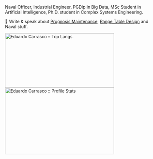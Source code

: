 Naval Officer, Industrial Engineer, PGDip in Big Data, MSc Student in Artificial Intelligence, Ph.D. student in Complex Systems Engineering.

📝 Write & speak about [Prognosis Maintenance](https://github.com/educarrascov/Prognosis_Maintenance), [Range Table Design](https://github.com/educarrascov/RangeTable_Design) and Naval stuff.
<p align="left"><img src="https://github-readme-stats.vercel.app/api/top-langs/?username=educarrascov&langs_count=10&theme=Quiet Light&layout=compact" alt="Eduardo Carrasco :: Top Langs" / height="180" width="360"> 
<align="right"><img src="https://github-readme-stats.vercel.app/api?username=educarrascov&show_icons=true" alt="Eduardo Carrasco :: Profile Stats" / height="220" width="360">
</p>
